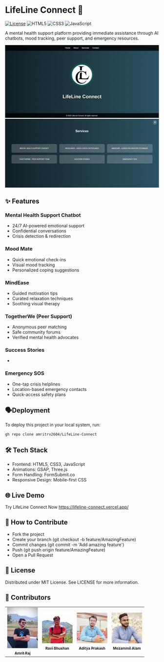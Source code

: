 # LifeLine Connect 🌟

[![License](https://img.shields.io/badge/License-MIT-blue.svg)](https://opensource.org/licenses/MIT)
![HTML5](https://img.shields.io/badge/HTML5-E34F26?style=flat&logo=html5&logoColor=white)
![CSS3](https://img.shields.io/badge/CSS3-1572B6?style=flat&logo=css3&logoColor=white)
![JavaScript](https://img.shields.io/badge/JavaScript-F7DF1E?style=flat&logo=javascript&logoColor=black)

A mental health support platform providing immediate assistance through AI chatbots, mood tracking, peer support, and emergency resources.

![LifeLine Connect Screenshot1](assets/LC_homescreen.png) <br/>
![LifeLine Connect Screenshot2](assets/LC_services.png)

## ✨ Features

### Mental Health Support Chatbot
- 24/7 AI-powered emotional support
- Confidential conversations
- Crisis detection & redirection

### Mood Mate
- Quick emotional check-ins
- Visual mood tracking
- Personalized coping suggestions

### MindEase
- Guided motivation tips
- Curated relaxation techniques
- Soothing visual therapy

### TogetherWe (Peer Support)
- Anonymous peer matching
- Safe community forums
- Verified mental health advocates

### Success Stories
- 

### Emergency SOS
- One-tap crisis helplines
- Location-based emergency contacts
- Quick-access safety plans


## 🗣️Deployment

To deploy this project in your local system, run:
```bash
gh repo clone amritrv2604/LifeLine-Connect
```


## 🛠️ Tech Stack

- Frontend: HTML5, CSS3, JavaScript
- Animations: GSAP, Three.js
- Form Handling: FormSubmit.co
- Responsive Design: Mobile-first CSS


## 🌐 Live Demo
Try LifeLine Connect Now https://lifeline-connect.vercel.app/


## 🤝 How to Contribute
- Fork the project
- Create your branch (git checkout -b feature/AmazingFeature)
- Commit changes (git commit -m 'Add amazing feature')
- Push (git push origin feature/AmazingFeature)
- Open a Pull Request


## 📜 License
Distributed under MIT License. See LICENSE for more information.


## 💖 Contributors
<table> 
  <tr> 
    <td align="center"> <a href="http://github.com/amritrv2604"> <img src="assets/contributors/AmritRV.png" width="100px;" alt="Amrit Raj"/> <br /> <sub><b style="text-decoration:none;">Amrit Raj</b></sub> </a> </td>
    <td align="center"> <a href="https://github.com/ravibhushan293"> <img src="assets/contributors/ContributorRavi.jpg" width="100px;" alt="Ravi Bhushan"/> <br /> <sub><b>Ravi Bhushan</b></sub> </a</td>     <td align="center"> <a href="https://github.com/Aditya9354"> <img src="assets/contributors/ContributorAditya.jpg" width="100px;" alt="Aditya Prakash"/> <br /> <sub><b>Aditya Prakash</b></sub> </a</td>     <td align="center"> <a href="https://github.com/mozammilalam12"> <img src="assets/contributors/ContributorMozammil.jpg" width="100px;" alt="Mozammil Alam"/> <br /> <sub><b>Mozammil Alam</b></sub> </a></td>   
  </tr>
</table>
